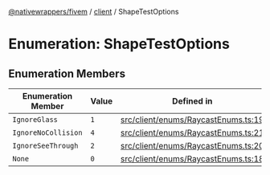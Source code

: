 [@nativewrappers/fivem](../../README.md) / [client](../README.md) / ShapeTestOptions

# Enumeration: ShapeTestOptions

## Enumeration Members

| Enumeration Member | Value | Defined in |
| ------ | ------ | ------ |
| `IgnoreGlass` | `1` | [src/client/enums/RaycastEnums.ts:19](https://github.com/nativewrappers/fivem/blob/a98996c0c5fa01724c4f2137e7528f7f3c03bc27/src/client/enums/RaycastEnums.ts#L19) |
| `IgnoreNoCollision` | `4` | [src/client/enums/RaycastEnums.ts:21](https://github.com/nativewrappers/fivem/blob/a98996c0c5fa01724c4f2137e7528f7f3c03bc27/src/client/enums/RaycastEnums.ts#L21) |
| `IgnoreSeeThrough` | `2` | [src/client/enums/RaycastEnums.ts:20](https://github.com/nativewrappers/fivem/blob/a98996c0c5fa01724c4f2137e7528f7f3c03bc27/src/client/enums/RaycastEnums.ts#L20) |
| `None` | `0` | [src/client/enums/RaycastEnums.ts:18](https://github.com/nativewrappers/fivem/blob/a98996c0c5fa01724c4f2137e7528f7f3c03bc27/src/client/enums/RaycastEnums.ts#L18) |
